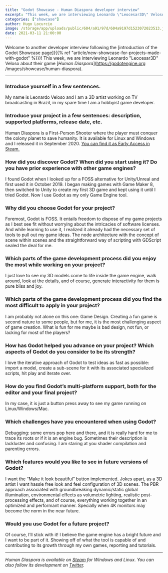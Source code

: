 ```yaml
---
title: "Godot Showcase - Human Diaspora developer interview"
excerpt: "This week, we are interviewing Leonardo \"Leocesar3D\" Veloso about their game Human Diaspora. It was released in September 2020 in early access and is available on Windows and Linux."
categories: ["showcase"]
author: Hugo Locurcio
image: /storage/app/uploads/public/604/a91/97d/604a9197d1523072023513.jpg
date: 2021-03-11 21:00:00
---
```


Welcome to another developer interview following the [introduction of the Godot Showcase page]({{% ref "article/new-showcase-for-projects-made-with-godot" %}})! This week, we are interviewing Leonardo "Leocesar3D" Veloso about their game [*Human Diaspora*](https://godotengine.org /images/showcase/human-diaspora).

___

### Introduce yourself in a few sentences.

My name is Leonardo Veloso and I am a 3D artist working on TV broadcasting in Brazil, in my spare time I am a hobbyist game developer.

### Introduce your project in a few sentences: description, supported platforms, release date, etc.

Human Diaspora is a First-Person Shooter where the player must conquer the colony planet to save humanity. It is available for Linux and Windows and I released it in September 2020. [You can find it as Early Access in Steam.](https://store.steampowered.com/app/1395420/Human_Diaspora)

### How did you discover Godot? When did you start using it? Do you have prior experience with other game engines?

I found Godot when I looked up for a FOSS alternative for Unity/Unreal and first used it in October 2019. I began making games with Game Maker 8, then switched to Unity to create my first 3D game and kept using it until I tried Godot. Now I use Godot as my only Game Engine tool.

### Why did you choose Godot for your project?

Foremost, Godot is FOSS. It entails freedom to dispose of my game projects as I best see fit without worrying about the intricacies of software licenses. And while learning to use it, I realized it already had the necessary set of tools to pull out my game ideas. The node architecture with the concept of scene within scenes and the straightforward way of scripting with GDScript sealed the deal for me.

### Which parts of the game development process did you enjoy the most while working on your project?

I just love to see my 3D models come to life inside the game engine, walk around, look at the details, and of course, generate interactivity for them is pure bliss and joy.

### Which parts of the game development process did you find the most difficult to apply in your project?

I am probably not alone on this one: Game Design. Creating a fun game is second nature to some people, but for me, it is the most challenging aspect of game creation. What is fun for me maybe is bad design, not fun, or lacking for most of the players?

### How has Godot helped you advance on your project? Which aspects of Godot do you consider to be its strength?

I love the iterative approach of Godot to test ideas as fast as possible: import a model, create a sub-scene for it with its associated specialized scripts, hit play and iterate over.

### How do you find Godot’s multi-platform support, both for the editor and your final project?

In my case, it is just a button press away to see my game running on Linux/Windows/Mac.

### Which challenges have you encountered when using Godot?

Debugging: some errors pop here and there, and it is really hard for me to trace its roots or if it is an engine bug. Sometimes their description is lackluster and confusing. I am staring at you shader compilation and parenting errors.

### Which features would you like to see in future versions of Godot?

I want the “Make it look beautiful” button implemented. Jokes apart, as a 3D artist I want hassle free look and feel configuration of 3D scenes. The PBR approach associated with groundbreaking dynamic/static global illumination, environmental effects as volumetric lighting, realistic post-processing effects, and of course, everything working together in an optimized and performant manner. Specially when 4K monitors may become the norm in the near future.

### Would you use Godot for a future project?

Of course, I’ll stick with it! I believe the game engine has a bright future and I want to be part of it. Showing off of what the tool is capable of and contributing to its growth through my own games, reporting and tutorials.

___


*Human Diaspora is available on [Steam](https://store.steampowered.com/app/1395420/Human_Diaspora/) for Windows and Linux. You can also follow its development on [Twitter](https://twitter.com/Leocesar3D).*
